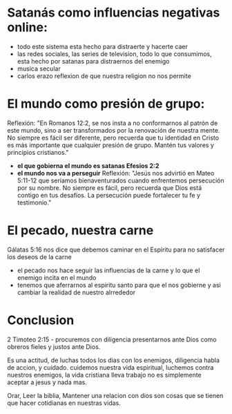 # **Satanás como influencias negativas online:**

- todo este sistema esta hecho para distraerte y hacerte caer
- las redes sociales, las series de television, todo lo que consumimos, esta hecho por satanas para distraernos del enemigo
- musica secular
- carlos erazo reflexion de que nuestra religion no nos permite

# **El mundo como presión de grupo:**

Reflexión: "En Romanos 12:2, se nos insta a no conformarnos al patrón de este mundo, sino a ser transformados por la renovación de nuestra mente. No siempre es fácil ser diferente, pero recuerda que tu identidad en Cristo es más importante que cualquier presión de grupo. Mantén tus valores y principios cristianos."

- **el que gobierna el mundo es satanas Efesios 2:2**
- **el mundo nos va a perseguir** Reflexión: "Jesús nos advirtió en Mateo 5:11-12 que seríamos bienaventurados cuando enfrentemos persecución por su nombre. No siempre es fácil, pero recuerda que Dios está contigo en tus desafíos. La persecución puede fortalecer tu fe y testimonio."

# **El pecado, nuestra carne**

Gálatas 5:16 nos dice que debemos caminar en el Espíritu para no satisfacer los deseos de la carne

- el pecado nos hace seguir las influencias de la carne y lo que el enemigo incita en el mundo
- tenemos que aferrarnos al espiritu santo para que el nos gobierne y asi cambiar la realidad de nuestro alrrededor

# Conclusion

2 Timoteo 2:15 - procuremos con diligencia presentarnos ante Dios como obreros fieles y justos ante Dios.

Es una actitud, de luchas todos los dias con los enemigos, diligencia habla de accion, y cuidado. cuidemos nuestra vida espiritual, luchemos contra nuestros enemigos, la vida cristiana lleva trabajo no es simplemente aceptar a jesus y nada mas.

Orar, Leer la biblia, Mantener una relacion con dios son cosas que se tienen que hacer cotidianas en nuestras vidas.